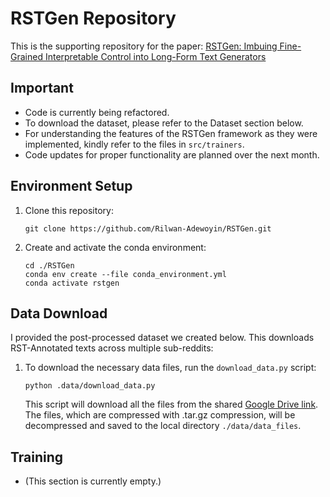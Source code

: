 # RSTGen Repository

This is the supporting repository for the paper: [RSTGen: Imbuing Fine-Grained Interpretable Control into Long-Form Text Generators](https://aclanthology.org/2022.naacl-main.133/)

## Important
- Code is currently being refactored.
- To download the dataset, please refer to the Dataset section below.
- For understanding the features of the RSTGen framework as they were implemented, kindly refer to the files in `src/trainers`.
- Code updates for proper functionality are planned over the next month.

## Environment Setup
1. Clone this repository:
   ```
   git clone https://github.com/Rilwan-Adewoyin/RSTGen.git
   ```

2. Create and activate the conda environment:
   ```
   cd ./RSTGen
   conda env create --file conda_environment.yml
   conda activate rstgen
   ```

## Data Download
I provided the post-processed dataset we created below. This downloads RST-Annotated texts across multiple sub-reddits:

1. To download the necessary data files, run the `download_data.py` script:
   ```
   python .data/download_data.py
   ```

   This script will download all the files from the shared [Google Drive link](https://drive.google.com/drive/folders/1seqNux3ycMLl-FMqbDRa3F5LhP7r61vG?usp=sharing). The files, which are compressed with .tar.gz compression, will be decompressed and saved to the local directory `./data/data_files`.

## Training
- (This section is currently empty.)